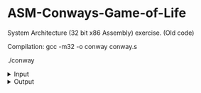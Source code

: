 # ASM-Conways-Game-of-Life
System Architecture (32 bit x86 Assembly) exercise. (Old code)

Compilation:
gcc -m32 -o conway conway.s

./conway

<details> <summary> Input </summary>
  
Example input/output
  
(Input is Rows, Columns, Nr. Points, X Y, iterations)
  
7

5

13

0

0

0

2

1

2

2

0

2

1

2

3

3

2

4

1

4

2

4

4

5

3

6

1

6

2

6

</details>

<details> <summary> Output </summary>
  
0 1 1 0 0

1 0 0 0 0

0 0 0 0 0

0 1 0 0 0

0 0 0 0 0

1 0 1 0 0

0 1 0 0 0

</details>
